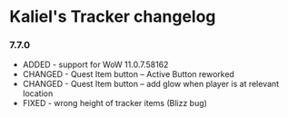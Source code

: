 # Kaliel's Tracker changelog
### 7.7.0
- ADDED - support for WoW 11.0.7.58162
- CHANGED - Quest Item button – Active Button reworked
- CHANGED - Quest Item button – add glow when player is at relevant location
- FIXED - wrong height of tracker items (Blizz bug)
